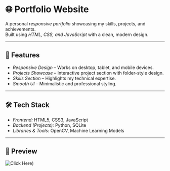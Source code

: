 # 🌐 Portfolio Website

A personal *responsive portfolio* showcasing my skills, projects, and achievements.  
Built using *HTML, CSS, and JavaScript* with a clean, modern design.

---

## 🚀 Features
- *Responsive Design* – Works on desktop, tablet, and mobile devices.
- *Projects Showcase* – Interactive project section with folder-style design.
- *Skills Section* – Highlights my technical expertise.
- *Smooth UI* – Minimalistic and professional styling.

---

## 🛠 Tech Stack
- *Frontend:* HTML5, CSS3, JavaScript
- *Backend (Projects):* Python, SQLite
- *Libraries & Tools:* OpenCV, Machine Learning Models

---

## 📸 Preview
![Click Here](https://nandakumarpn-2005.github.io/Portfolio_web/))

 
